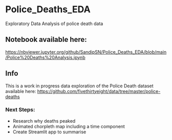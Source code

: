 # Police_Deaths_EDA
Exploratory Data Analysis of police death data

## Notebook available here:
https://nbviewer.jupyter.org/github/SandipSN/Police_Deaths_EDA/blob/main/Police%20Deaths%20Analysis.ipynb


## Info

This is a work in progress data exploration of the Police Death dataset available here:
https://github.com/fivethirtyeight/data/tree/master/police-deaths 


### Next Steps:

- Research why deaths peaked
- Animated chorpleth map including a time component
- Create Streamlit app to summarise 

